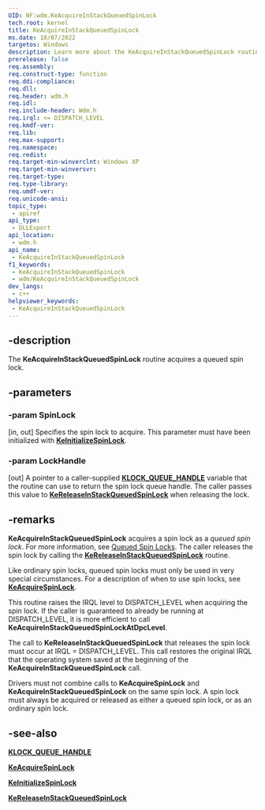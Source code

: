 ```yaml
---
UID: NF:wdm.KeAcquireInStackQueuedSpinLock
tech.root: kernel
title: KeAcquireInStackQueuedSpinLock
ms.date: 10/07/2022
targetos: Windows
description: Learn more about the KeAcquireInStackQueuedSpinLock routine.
prerelease: false
req.assembly: 
req.construct-type: function
req.ddi-compliance: 
req.dll: 
req.header: wdm.h
req.idl: 
req.include-header: Wdm.h
req.irql: <= DISPATCH_LEVEL
req.kmdf-ver: 
req.lib: 
req.max-support: 
req.namespace: 
req.redist: 
req.target-min-winverclnt: Windows XP
req.target-min-winversvr: 
req.target-type: 
req.type-library: 
req.umdf-ver: 
req.unicode-ansi: 
topic_type:
 - apiref
api_type:
 - DLLExport
api_location:
 - wdm.h
api_name:
 - KeAcquireInStackQueuedSpinLock
f1_keywords:
 - KeAcquireInStackQueuedSpinLock
 - wdm/KeAcquireInStackQueuedSpinLock
dev_langs:
 - c++
helpviewer_keywords:
 - KeAcquireInStackQueuedSpinLock
---
```


## -description

The **KeAcquireInStackQueuedSpinLock** routine acquires a queued spin lock.

## -parameters

### -param SpinLock

[in, out] Specifies the spin lock to acquire. This parameter must have been initialized with [**KeInitializeSpinLock**](nf-wdm-keinitializespinlock.md).

### -param LockHandle

[out] A pointer to a caller-supplied [**KLOCK_QUEUE_HANDLE**](/windows-hardware/drivers/kernel/eprocess) variable that the routine can use to return the spin lock queue handle. The caller passes this value to [**KeReleaseInStackQueuedSpinLock**](nf-wdm-kereleaseinstackqueuedspinlock.md) when releasing the lock.

## -remarks

**KeAcquireInStackQueuedSpinLock** acquires a spin lock as a *queued spin lock*. For more information, see [Queued Spin Locks](/windows-hardware/drivers/kernel/queued-spin-locks). The caller releases the spin lock by calling the [**KeReleaseInStackQueuedSpinLock**](nf-wdm-kereleaseinstackqueuedspinlock.md) routine.

Like ordinary spin locks, queued spin locks must only be used in very special circumstances. For a description of when to use spin locks, see [**KeAcquireSpinLock**](nf-wdm-keacquirespinlock.md).

This routine raises the IRQL level to DISPATCH_LEVEL when acquiring the spin lock. If the caller is guaranteed to already be running at DISPATCH_LEVEL, it is more efficient to call **KeAcquireInStackQueuedSpinLockAtDpcLevel**.

The call to **KeReleaseInStackQueuedSpinLock** that releases the spin lock must occur at IRQL = DISPATCH_LEVEL. This call restores the original IRQL that the operating system saved at the beginning of the **KeAcquireInStackQueuedSpinLock** call.

Drivers must not combine calls to **KeAcquireSpinLock** and **KeAcquireInStackQueuedSpinLock** on the same spin lock. A spin lock must always be acquired or released as either a queued spin lock, or as an ordinary spin lock.

## -see-also

[**KLOCK_QUEUE_HANDLE**](/windows-hardware/drivers/kernel/eprocess)

[**KeAcquireSpinLock**](nf-wdm-keacquirespinlock.md)

[**KeInitializeSpinLock**](nf-wdm-keinitializespinlock.md)

[**KeReleaseInStackQueuedSpinLock**](nf-wdm-kereleaseinstackqueuedspinlock.md)
